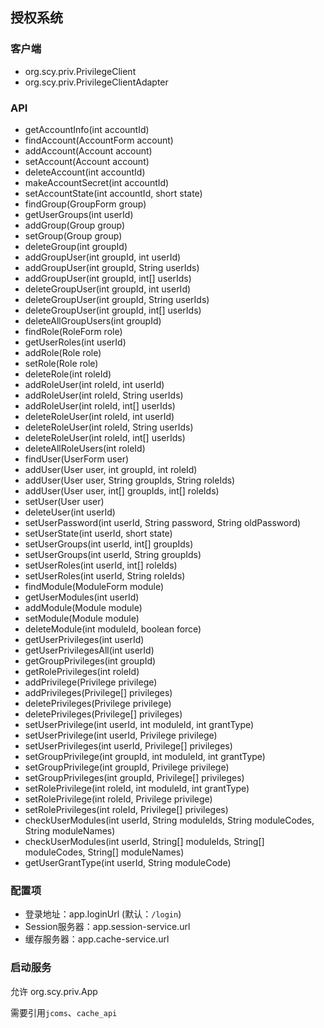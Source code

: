 ## 授权系统

### 客户端
* org.scy.priv.PrivilegeClient
* org.scy.priv.PrivilegeClientAdapter

### API
* getAccountInfo(int accountId)
* findAccount(AccountForm account)
* addAccount(Account account)
* setAccount(Account account)
* deleteAccount(int accountId)
* makeAccountSecret(int accountId)
* setAccountState(int accountId, short state)
* findGroup(GroupForm group)
* getUserGroups(int userId)
* addGroup(Group group)
* setGroup(Group group)
* deleteGroup(int groupId)
* addGroupUser(int groupId, int userId)
* addGroupUser(int groupId, String userIds)
* addGroupUser(int groupId, int[] userIds)
* deleteGroupUser(int groupId, int userId)
* deleteGroupUser(int groupId, String userIds)
* deleteGroupUser(int groupId, int[] userIds)
* deleteAllGroupUsers(int groupId)
* findRole(RoleForm role)
* getUserRoles(int userId)
* addRole(Role role)
* setRole(Role role)
* deleteRole(int roleId)
* addRoleUser(int roleId, int userId)
* addRoleUser(int roleId, String userIds)
* addRoleUser(int roleId, int[] userIds)
* deleteRoleUser(int roleId, int userId)
* deleteRoleUser(int roleId, String userIds)
* deleteRoleUser(int roleId, int[] userIds)
* deleteAllRoleUsers(int roleId)
* findUser(UserForm user)
* addUser(User user, int groupId, int roleId)
* addUser(User user, String groupIds, String roleIds)
* addUser(User user, int[] groupIds, int[] roleIds)
* setUser(User user)
* deleteUser(int userId)
* setUserPassword(int userId, String password, String oldPassword)
* setUserState(int userId, short state)
* setUserGroups(int userId, int[] groupIds)
* setUserGroups(int userId, String groupIds)
* setUserRoles(int userId, int[] roleIds)
* setUserRoles(int userId, String roleIds)
* findModule(ModuleForm module)
* getUserModules(int userId)
* addModule(Module module)
* setModule(Module module)
* deleteModule(int moduleId, boolean force)
* getUserPrivileges(int userId)
* getUserPrivilegesAll(int userId)
* getGroupPrivileges(int groupId)
* getRolePrivileges(int roleId)
* addPrivilege(Privilege privilege)
* addPrivileges(Privilege[] privileges)
* deletePrivileges(Privilege privilege)
* deletePrivileges(Privilege[] privileges)
* setUserPrivilege(int userId, int moduleId, int grantType)
* setUserPrivilege(int userId, Privilege privilege)
* setUserPrivileges(int userId, Privilege[] privileges)
* setGroupPrivilege(int groupId, int moduleId, int grantType)
* setGroupPrivilege(int groupId, Privilege privilege)
* setGroupPrivileges(int groupId, Privilege[] privileges)
* setRolePrivilege(int roleId, int moduleId, int grantType)
* setRolePrivilege(int roleId, Privilege privilege)
* setRolePrivileges(int roleId, Privilege[] privileges)
* checkUserModules(int userId, String moduleIds, String moduleCodes, String moduleNames)
* checkUserModules(int userId, String[] moduleIds, String[] moduleCodes, String[] moduleNames)
* getUserGrantType(int userId, String moduleCode)

### 配置项
* 登录地址：app.loginUrl (默认：`/login`)
* Session服务器：app.session-service.url
* 缓存服务器：app.cache-service.url

### 启动服务
允许 org.scy.priv.App

需要引用`jcoms`、`cache_api`
